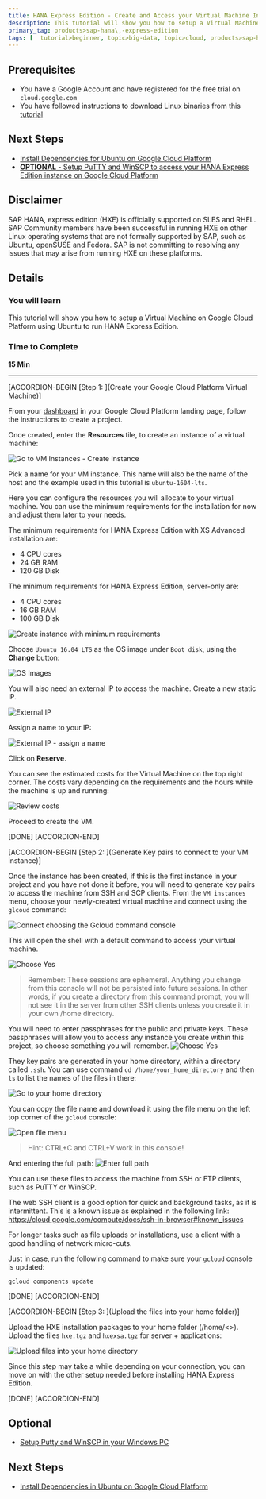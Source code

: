 ```yaml
---
title: HANA Express Edition - Create and Access your Virtual Machine Instance on Google Cloud Platform
description: This tutorial will show you how to setup a Virtual Machine on  Google Cloud Platform using Ubuntu to run HANA Express Edition. This is the first of six of tutorials and will guide you through installing the server and the XS Advanced applications.
primary_tag: products>sap-hana\,-express-edition 
tags: [  tutorial>beginner, topic>big-data, topic>cloud, products>sap-hana\,-express-edition  ]
---
```


## Prerequisites  
 - You have a Google Account and have registered for the free trial on `cloud.google.com`
 - You have followed instructions to download Linux binaries from this [tutorial](http://www.sap.com/developer/tutorials/hxe-ua-installing-binary.html )


## Next Steps
  - [Install Dependencies for Ubuntu on Google Cloud Platform](http://www.sap.com/developer/tutorials/hxe-gcp-install-dependencies.html)
  - [**OPTIONAL** - Setup PuTTY and WinSCP to access your HANA Express Edition instance on Google Cloud Platform](http://www.sap.com/developer/tutorials/hxe-gcp-setup-putty-winscp-windows.html)  

## Disclaimer
SAP HANA, express edition (HXE) is officially supported on SLES and RHEL. SAP Community members have been successful in running HXE on other Linux operating systems that are not formally supported by SAP, such as Ubuntu, openSUSE and Fedora. SAP is not committing to resolving any issues that may arise from running HXE on these platforms.

## Details
### You will learn  
This tutorial will show you how to setup a Virtual Machine on  Google Cloud Platform using Ubuntu to run HANA Express Edition.



### Time to Complete
**15 Min**

---

[ACCORDION-BEGIN [Step 1: ](Create your Google Cloud Platform Virtual Machine)]

From your [dashboard](https://console.cloud.google.com/home/dashboard) in your Google Cloud Platform landing page, follow the instructions to create a project.

Once created, enter the **Resources** tile, to create an instance of a virtual machine:

![Go to VM Instances - Create Instance](1.png)

Pick a name for your VM instance. This name will also be the name of the host and the example used in this tutorial is `ubuntu-1604-lts`.

Here you can configure the resources you will allocate to your virtual machine. You can use the minimum requirements for the installation for now and adjust them later to your needs.

The minimum requirements for HANA Express Edition with XS Advanced installation are:
- 4 CPU cores
- 24 GB RAM
- 120 GB Disk

The minimum requirements for HANA Express Edition, server-only are:
- 4 CPU cores
- 16 GB RAM
- 100 GB Disk

![Create instance with minimum requirements](2.png)

Choose `Ubuntu 16.04 LTS` as the OS image under `Boot disk`, using the **Change** button:

![OS Images](3.png)

You will also need an external IP to access the machine. Create a new static IP.

![External IP](4.png)

Assign a name to your IP:

![External IP - assign a name](4_1.png)

Click on **Reserve**.

You can see the estimated costs for the Virtual Machine on the top right corner. The costs vary depending on the requirements and the hours while the machine is up and running:

![Review costs](5.png)

Proceed to create the VM.

[DONE]
[ACCORDION-END]

[ACCORDION-BEGIN [Step 2: ](Generate Key pairs to connect to your VM instance)]

Once the instance has been created, if this is the first instance in your project and you have not done it before, you will need to generate key pairs to access the machine from SSH and SCP clients. From the `VM instances` menu, choose your newly-created virtual machine and connect using the `glcoud` command:

![Connect choosing the Gcloud command console](6.png)

This will open the shell with a default command to access your virtual machine.

![Choose Yes](7.png)

>Remember: These sessions are ephemeral. Anything you change from this console will not be persisted into future sessions. In other words, if you create a directory from this command prompt, you will not see it in the server from other SSH clients unless you create it in your own /home directory.

You will need to enter passphrases for the public and private keys. These passphrases will allow you to access any instance you create within this project, so choose something you will remember.
![Choose Yes](8.png)

They key pairs are generated in your home directory, within a directory called `.ssh`. You can use command  `cd /home/your_home_directory` and then `ls` to list the names of the files in there:

![Go to your home directory](9.png)

You can copy the file name and download it using the file menu on the left top corner of the `gcloud` console:

![Open file menu](10.png)

>Hint: CTRL+C and CTRL+V work in this console!

And entering the full path:
![Enter full path](11.png)

You can use these files to access the machine from SSH or FTP clients, such as PuTTY or WinSCP.

The web SSH client is a good option for quick and background tasks, as it is intermittent. This is a known issue as explained  in the following link: https://cloud.google.com/compute/docs/ssh-in-browser#known_issues

For longer tasks such as file uploads or installations, use a client with a good handling of network micro-cuts.

Just in case, run the following command to make sure your `gcloud` console is updated:

```
gcloud components update

```

[DONE]
[ACCORDION-END]


[ACCORDION-BEGIN [Step 3: ](Upload the files into your home folder)]

Upload the HXE installation packages to your home folder (/home/<<your userid>>). Upload the files `hxe.tgz` and `hxexsa.tgz` for server + applications:

![Upload files into your home directory](12.png)

Since this step may take a while depending on your connection, you can move on with the other setup needed before installing HANA Express Edition.

[DONE]
[ACCORDION-END]


## Optional
- [Setup Putty and WinSCP in your Windows PC](http://www.sap.com/developer/tutorials/hxe-gcp-setup-putty-winscp-windows.html)

## Next Steps
- [Install Dependencies in Ubuntu on Google Cloud Platform](http://www.sap.com/developer/tutorials/hxe-gcp-install-dependencies.html)
